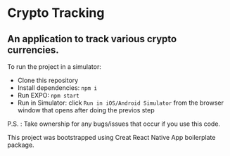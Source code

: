 # Crypto Tracking

## An application to track various crypto currencies.

To run the project in a simulator:

- Clone this repository
- Install dependencies: `npm i`
- Run EXPO: `npm start`
- Run in Simulator: click `Run in iOS/Android Simulator` from the browser window that opens after doing the previos step

P.S. : Take ownership for any bugs/issues that occur if you use this code.

This project was bootstrapped using Creat React Native App boilerplate package.
